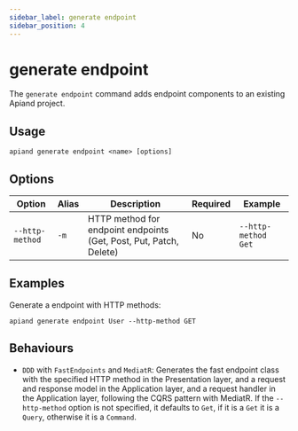 ```yaml
---
sidebar_label: generate endpoint
sidebar_position: 4
---
```


# generate endpoint

The `generate endpoint` command adds endpoint components to an existing Apiand project.

## Usage

```
apiand generate endpoint <name> [options]
```

## Options

| Option          | Alias | Description                                                        | Required | Example             |
|-----------------|-------|--------------------------------------------------------------------|----------|---------------------|
| `--http-method` | `-m`  | HTTP method for endpoint endpoints (Get, Post, Put, Patch, Delete) | No       | `--http-method Get` |

## Examples

Generate a endpoint with HTTP methods:
```
apiand generate endpoint User --http-method GET
```

## Behaviours

- `DDD` with `FastEndpoints` and `MediatR`: Generates the fast endpoint class with the specified HTTP method in the Presentation layer, and a request and response model in the Application layer, and a request handler in the Application layer, following the CQRS pattern with MediatR. If the `--http-method` option is not specified, it defaults to `Get`, if it is a `Get` it is a `Query`, otherwise it is a `Command`.
